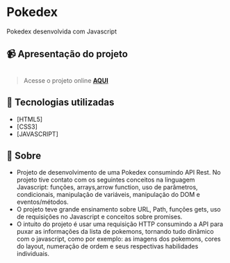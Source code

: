 # Pokedex
Pokedex desenvolvida com Javascript 
## 📹 Apresentação do projeto
<div align="center">
  <img src="" >
</div>

> Acesse o projeto online **[AQUI](https://ipokedex1.netlify.app/)**
## 🚀 Tecnologias utilizadas

- [HTML5] 
- [CSS3]
- [JAVASCRIPT]

## 📝 Sobre

- Projeto de desenvolvimento de uma Pokedex consumindo API Rest. No projeto tive contato com os seguintes conceitos na linguagem Javascript: funções, arrays,arrow function, uso de parâmetros, condicionais, manipulação de variáveis, manipulação do DOM e eventos/métodos.
- O projeto teve grande ensinamento sobre URL, Path, funções gets, uso de requisições no Javascript e conceitos sobre promises.
- O intuito do projeto é usar uma requisição HTTP consumindo a API para puxar as informações da lista de pokemons, tornando tudo dinâmico com o javascript, como por exemplo: as imagens dos pokemons, cores do layout, numeração de ordem e seus respectivas habilidades individuais. 
